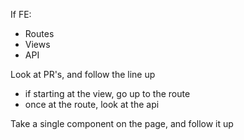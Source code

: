If FE: 
- Routes 
- Views 
- API 

Look at PR's, and follow the line up 
- if starting at the view, go up to the route 
- once at the route, look at the api 

Take a single component on the page, and follow it up 

